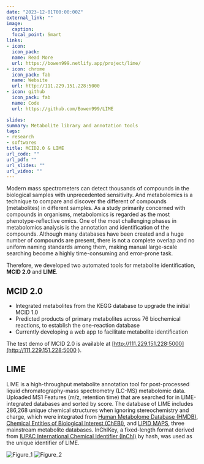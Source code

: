 ```yaml
---
date: "2023-12-01T00:00:00Z"
external_link: ""
image:
  caption:
  focal_point: Smart
links:
- icon: 
  icon_pack: 
  name: Read More
  url: https://bowen999.netlify.app/project/lime/
- icon: chrome
  icon_pack: fab
  name: Website
  url: http://111.229.151.228:5000
- icon: github
  icon_pack: fab
  name: Code
  url: https://github.com/Bowen999/LIME

slides:
summary: Metabolite library and annotation tools
tags:
- research
- softwares
title: MCID2.0 & LIME
url_code: ""
url_pdf: ""
url_slides: ""
url_video: ""
---
```


Modern mass spectrometers can detect thousands of compounds in the biological samples with unprecedented sensitivity. And metabolomics is a technique to compare and discover the different of compounds (metabolites) in different samples. As a study primarily concerned with compounds in organisms, metabolomics is regarded as the most phenotype-reflective omics. One of the most challenging phases in metabolomics analysis is the annotation and identification of the compounds. Although many databases have been created and a huge number of compounds are present, there is not a complete overlap and no uniform naming standards among them, making manual large-scale searching become a highly time-consuming and error-prone task.  

Therefore, we developed two automated tools for metabolite identification, **MCID 2.0** and **LIME**.
## MCID 2.0 

*	Integrated metabolites from the KEGG database to upgrade the initial MCID 1.0
*	Predicted products of primary metabolites across 76 biochemical reactions, to establish the one-reaction database
*	Currently developing a web app to facilitate metabolite identification 

The test demo of MCID 2.0 is available at [http://111.229.151.228:5000](http://111.229.151.228:5000
).



## LIME
LIME is a high-throughput metabolite annotation tool for post-processed liquid chromatography-mass spectrometry (LC-MS) metabolomic data. Uploaded MS1 Features (m/z, retention time) that  are searched for in LIME-integrated databases and sorted by score. The database of LIME includes 286,268 unique chemical structures when ignoring stereochemistry and charge, which were integrated from [Human Metabolome Database (HMDB)](https://hmdb.ca), [Chemical Entities of Biological Interest (ChEBI)](https://www.ebi.ac.uk/chebi/), and [LIPID MAPS](https://www.lipidmaps.org), three mainstream metabolite databases. InChIKey, a fixed-length format derived from [IUPAC International Chemical Identifier (InChI)](https://www.inchi-trust.org/) by hash, was used as the unique identifier of LIME.  


![Figure_1](https://user-images.githubusercontent.com/87933959/199609825-10a8c7fd-0634-41ff-bda9-bce508a09de2.png)
![Figure_2](https://user-images.githubusercontent.com/87933959/199610248-461960f7-0d4a-4c49-8b4b-c06d50a1c2c3.png)





